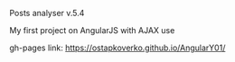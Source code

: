 Posts analyser v.5.4

My first project on AngularJS with AJAX use



gh-pages link: https://ostapkoverko.github.io/AngularY01/